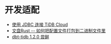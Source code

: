 # 开发适配

- [使用 JDBC 连接 TiDB Cloud](1-tidb-cloud-jdbc.md)
- [文盘Rust -- 如何把配置文件打包到二进制文件里](2-tidb-rust.md)
- [dbt-tidb 1.2.0 尝鲜](3-bdt-tidb-1-2-0.md)